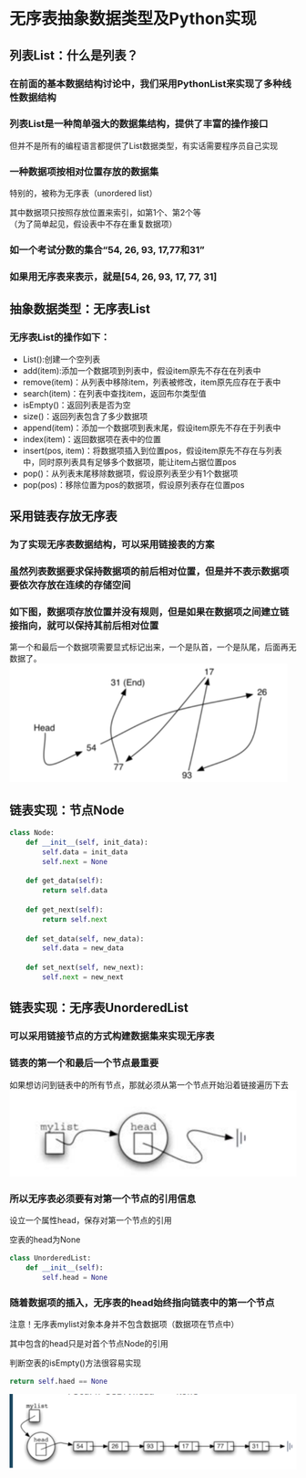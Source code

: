 # 无序表抽象数据类型及Python实现
## 列表List：什么是列表？
### 在前面的基本数据结构讨论中，我们采用PythonList来实现了多种线性数据结构
### 列表List是一种简单强大的数据集结构，提供了丰富的操作接口
但并不是所有的编程语言都提供了List数据类型，有实话需要程序员自己实现

### 一种数据项按**相对位置**存放的数据集
特别的，被称为无序表（unordered list）

其中数据项只按照存放位置来索引，如第1个、第2个等  
（为了简单起见，假设表中不存在重复数据项）

### 如一个考试分数的集合“54, 26, 93, 17,77和31”
### 如果用无序表来表示，就是[54, 26, 93, 17, 77, 31]

## 抽象数据类型：无序表List
### 无序表List的操作如下：
+ List():创建一个空列表
+ add(item):添加一个数据项到列表中，假设item原先不存在在列表中
+ remove(item)：从列表中移除item，列表被修改，item原先应存在于表中
+ search(item)：在列表中查找item，返回布尔类型值
+ isEmpty()：返回列表是否为空
+ size()：返回列表包含了多少数据项
+ append(item)：添加一个数据项到表末尾，假设item原先不存在于列表中
+ index(item)：返回数据项在表中的位置
+ insert(pos, item)：将数据项插入到位置pos，假设item原先不存在与列表中，同时原列表具有足够多个数据项，能让item占据位置pos
+ pop()：从列表末尾移除数据项，假设原列表至少有1个数据项
+ pop(pos)：移除位置为pos的数据项，假设原列表存在位置pos

## 采用链表存放无序表
### 为了实现无序表数据结构，可以采用链接表的方案
### 虽然列表数据要求保持数据项的前后相对位置，但是并不表示数据项要依次存放在连续的存储空间
### 如下图，数据项存放位置并没有规则，但是如果在数据项之间建立链接指向，就可以保持其前后相对位置
第一个和最后一个数据项需要显式标记出来，一个是队首，一个是队尾，后面再无数据了。
![img.png](img.png)

## 链表实现：节点Node
```python
class Node:
    def __init__(self, init_data):
        self.data = init_data
        self.next = None

    def get_data(self):
        return self.data

    def get_next(self):
        return self.next

    def set_data(self, new_data):
        self.data = new_data

    def set_next(self, new_next):
        self.next = new_next
```

## 链表实现：无序表UnorderedList
### 可以采用链接节点的方式构建数据集来实现无序表
### 链表的第一个和最后一个节点最重要
如果想访问到链表中的所有节点，那就必须从第一个节点开始沿着链接遍历下去
![img_1.png](img_1.png)

### 所以无序表必须要有对第一个节点的引用信息
设立一个属性head，保存对第一个节点的引用  

空表的head为None
```python
class UnorderedList:
    def __init__(self):
        self.head = None
```
### 随着数据项的插入，无序表的head始终指向链表中的第一个节点
注意！无序表mylist对象本身并不包含数据项（数据项在节点中）

其中包含的head只是对首个节点Node的引用

判断空表的isEmpty()方法很容易实现
```python
return self.haed == None
```
![img_2.png](img_2.png)